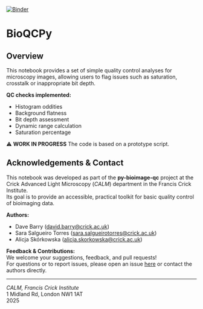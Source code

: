 [![Binder](https://mybinder.org/badge_logo.svg)](https://mybinder.org/v2/gh/FrancisCrickInstitute/py-bioimage-qc/main?urlpath=%2Fdoc%2Ftree%2Fimage_qc_prototype_notebook.ipynb)

# BioQCPy

## Overview

This notebook provides a set of simple quality control analyses for microscopy images, allowing users to flag issues such as saturation, crosstalk or inappropriate bit depth.

**QC checks implemented:**
- Histogram oddities
- Background flatness
- Bit depth assessment
- Dynamic range calculation
- Saturation percentage

⚠️ **WORK IN PROGRESS** The code is based on a prototype script.

## Acknowledgements & Contact

This notebook was developed as part of the **py-bioimage-qc** project at the Crick Advanced Light Microscopy (_CALM_) department in the Francis Crick Institute.  
Its goal is to provide an accessible, practical toolkit for basic quality control of bioimaging data.

**Authors:**  
- Dave Barry (david.barry@crick.ac.uk) 
- Sara Salgueiro Torres (sara.salgueirotorres@crick.ac.uk)
- Alicja Skórkowska (alicja.skorkowska@crick.ac.uk)  

**Feedback & Contributions:**  
We welcome your suggestions, feedback, and pull requests!  
For questions or to report issues, please open an issue [here](https://github.com/FrancisCrickInstitute/py-bioimage-qc/issues) or contact the authors directly.

---
*CALM, Francis Crick Institute <br>*
1 Midland Rd, London NW1 1AT <br>
2025